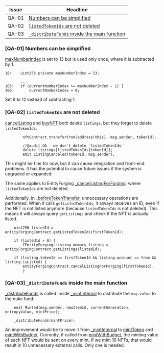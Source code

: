 | Issue   | Headline                                               |
|---------|--------------------------------------------------------|
| QA-01 | [Numbers can be simplified](#qa-01-numbers-can-be-simplified) |
| QA-02 | [`listedTokenIds` are not deleted](#qa-02-listedtokenids-are-not-deleted) |
| QA-03 | [`_distributeFunds` inside the main function](#qa-03-_distributefunds-inside-the-main-function) |

### [QA-01] Numbers can be simplified
[maxNumberIndex](https://github.com/code-423n4/2024-07-traitforge/blob/main/contracts/EntropyGenerator/EntropyGenerator.sol#L18) is set to 13 but is used only once, where it is subtracted by 1.

```solidity
18:    uint256 private maxNumberIndex = 13;

       ...
105:   if (currentNumberIndex >= maxNumberIndex - 1) {
106:       currentNumberIndex = 0;
```

Set it to 12 instead of subtracting 1.

### [QA-02] `listedTokenIds` are not deleted
[cancelListing](https://github.com/code-423n4/2024-07-traitforge/blob/main/contracts/EntityTrading/EntityTrading.sol#L94) and [buyNFT](https://github.com/code-423n4/2024-07-traitforge/blob/main/contracts/EntityTrading/EntityTrading.sol#L63) both delete `listings`, but they forget to delete `listedTokenIds`.

```solidity
        nftContract.transferFrom(address(this), msg.sender, tokenId); 

        //@audit QA - we don't delete `listedTokenIds`
        delete listings[listedTokenIds[tokenId]];
        emit ListingCanceled(tokenId, msg.sender);
```

This might be fine for now, but it can cause integration and front-end problems. It has the potential to cause future issues if the system is upgraded or expanded.

The same applies to EntityForging [_cancelListingForForging](https://github.com/code-423n4/2024-07-traitforge/blob/main/contracts/EntityForging/EntityForging.sol#L193-L197), where `listedTokenIds` are not deleted.

Additionally, in [_beforeTokenTransfer](https://github.com/code-423n4/2024-07-traitforge/blob/main/contracts/TraitForgeNft/TraitForgeNft.sol#L367-L395), unnecessary operations are performed. When it calls `getListedTokenIds`, it always receives an ID, even if the NFT is not listed anymore (because `listedTokenIds` is not deleted). This means it will always query `getListings` and check if the NFT is actually listed.

```solidity
    uint256 listedId = entityForgingContract.getListedTokenIds(firstTokenId);

    if (listedId > 0) {
        IEntityForging.Listing memory listing = entityForgingContract.getListings(listedId);

    if (listing.tokenId == firstTokenId && listing.account == from && listing.isListed) {
        entityForgingContract.cancelListingForForging(firstTokenId);
        }
```

### [QA-03] `_distributeFunds` inside the main function
[_distributeFunds](https://github.com/code-423n4/2024-07-traitforge/blob/main/contracts/TraitForgeNft/TraitForgeNft.sol#L308) is called inside [_mintInternal](https://github.com/code-423n4/2024-07-traitforge/blob/main/contracts/TraitForgeNft/TraitForgeNft.sol#L280-L309) to distribute the `msg.value` to the nuke fund.

```solidity
    emit Minted(msg.sender, newItemId, currentGeneration, entropyValue, mintPrice);

    _distributeFunds(mintPrice);
```

An improvement would be to move it from [_mintInternal](https://github.com/code-423n4/2024-07-traitforge/blob/main/contracts/TraitForgeNft/TraitForgeNft.sol#L280-L309) to [mintToken](https://github.com/code-423n4/2024-07-traitforge/blob/main/contracts/TraitForgeNft/TraitForgeNft.sol#L181-L200) and [mintWithBudget](https://github.com/code-423n4/2024-07-traitforge/blob/main/contracts/TraitForgeNft/TraitForgeNft.sol#L202). Currently, if called from [mintWithBudget](https://github.com/code-423n4/2024-07-traitforge/blob/main/contracts/TraitForgeNft/TraitForgeNft.sol#L202), the minting value of each NFT would be sent on every mint. If we mint 10 NFTs, that would result in 10 unnecessary external calls. Only one is needed.